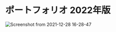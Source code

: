 # ポートフォリオ 2022年版

![Screenshot from 2021-12-28 16-28-47](https://user-images.githubusercontent.com/69315285/147540275-4740d5e0-ff99-4828-b298-811a09f6cfbc.png)
